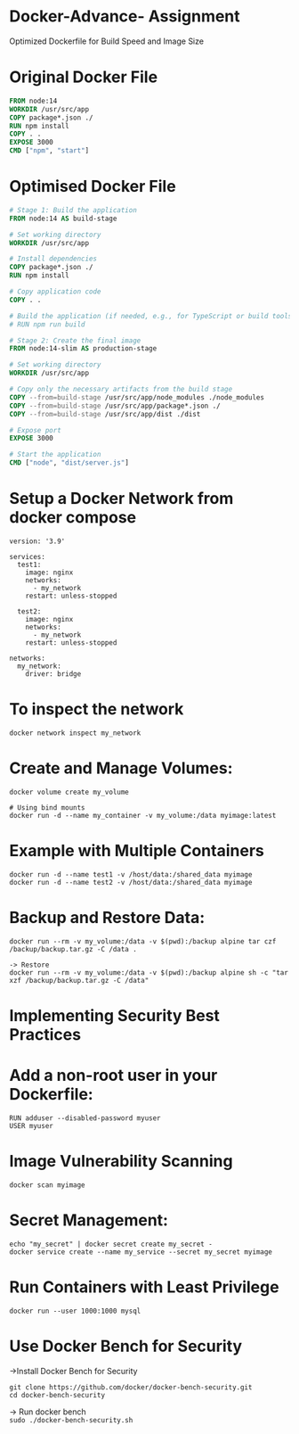 # Docker-Advance- Assignment

Optimized Dockerfile for Build Speed and Image Size


 # Original Docker File

```DockerFile
FROM node:14  
WORKDIR /usr/src/app  
COPY package*.json ./  
RUN npm install  
COPY . .  
EXPOSE 3000  
CMD ["npm", "start"]  
```

# Optimised Docker File 

```DockerFile
# Stage 1: Build the application
FROM node:14 AS build-stage

# Set working directory
WORKDIR /usr/src/app

# Install dependencies
COPY package*.json ./
RUN npm install

# Copy application code
COPY . .

# Build the application (if needed, e.g., for TypeScript or build tools)
# RUN npm run build 

# Stage 2: Create the final image
FROM node:14-slim AS production-stage

# Set working directory
WORKDIR /usr/src/app

# Copy only the necessary artifacts from the build stage
COPY --from=build-stage /usr/src/app/node_modules ./node_modules
COPY --from=build-stage /usr/src/app/package*.json ./
COPY --from=build-stage /usr/src/app/dist ./dist

# Expose port
EXPOSE 3000

# Start the application
CMD ["node", "dist/server.js"]
```

# Setup a Docker Network from docker compose
```
version: '3.9'

services:
  test1:
    image: nginx
    networks:
      - my_network
    restart: unless-stopped

  test2:
    image: nginx
    networks:
      - my_network
    restart: unless-stopped

networks:
  my_network:
    driver: bridge
```


# To inspect the network 
``` docker network inspect my_network ```


# Create and Manage Volumes:
```
docker volume create my_volume

# Using bind mounts 
docker run -d --name my_container -v my_volume:/data myimage:latest
```

# Example with Multiple Containers
```
docker run -d --name test1 -v /host/data:/shared_data myimage
docker run -d --name test2 -v /host/data:/shared_data myimage
```

# Backup and Restore Data:
```
docker run --rm -v my_volume:/data -v $(pwd):/backup alpine tar czf /backup/backup.tar.gz -C /data .

-> Restore
docker run --rm -v my_volume:/data -v $(pwd):/backup alpine sh -c "tar xzf /backup/backup.tar.gz -C /data"
```
# Implementing Security Best Practices

# Add a non-root user in your Dockerfile:
```
RUN adduser --disabled-password myuser
USER myuser
```
# Image Vulnerability Scanning
```docker scan myimage ```


# Secret Management:
```
echo "my_secret" | docker secret create my_secret -
docker service create --name my_service --secret my_secret myimage
```

# Run Containers with Least Privilege
```
docker run --user 1000:1000 mysql
```
# Use Docker Bench for Security
->Install Docker Bench for Security
```
git clone https://github.com/docker/docker-bench-security.git
cd docker-bench-security
```
-> Run docker bench  
```sudo ./docker-bench-security.sh ```





